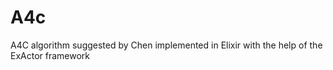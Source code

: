 A4c
===

A4C algorithm suggested by Chen implemented in Elixir with the help of the ExActor framework